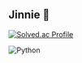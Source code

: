 ## Jinnie 👋

[![Solved.ac Profile](http://mazassumnida.wtf/api/v2/generate_badge?boj=lsj020724)](https://solved.ac/lsj020724/)

![Python](https://img.shields.io/badge/python-3776AB.svg?&style=for-the-badge&logo=Python&logoColor=white)

<!--
**jinn-ie/jinn-ie** is a ✨ _special_ ✨ repository because its `README.md` (this file) appears on your GitHub profile.

Here are some ideas to get you started:

- 🔭 I’m currently working on ...
- 🌱 I’m currently learning ...
- 👯 I’m looking to collaborate on ...
- 🤔 I’m looking for help with ...
- 💬 Ask me about ...
- 📫 How to reach me: ...
- 😄 Pronouns: ...
- ⚡ Fun fact: ...
-->
